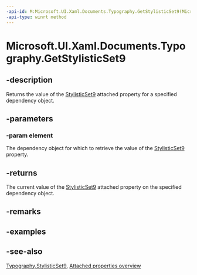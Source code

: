 ```yaml
---
-api-id: M:Microsoft.UI.Xaml.Documents.Typography.GetStylisticSet9(Microsoft.UI.Xaml.DependencyObject)
-api-type: winrt method
---
```


<!-- Method syntax
public bool GetStylisticSet9(Windows.UI.Xaml.DependencyObject element)
-->

# Microsoft.UI.Xaml.Documents.Typography.GetStylisticSet9

## -description
Returns the value of the [StylisticSet9](typography_stylisticset9.md) attached property for a specified dependency object.

## -parameters
### -param element
The dependency object for which to retrieve the value of the [StylisticSet9](typography_stylisticset9.md) property.

## -returns
The current value of the [StylisticSet9](typography_stylisticset9.md) attached property on the specified dependency object.

## -remarks

## -examples

## -see-also

[Typography.StylisticSet9](typography_stylisticset9.md), [Attached properties overview](/windows/uwp/xaml-platform/attached-properties-overview)
